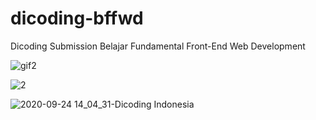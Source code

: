 # dicoding-bffwd
Dicoding Submission Belajar Fundamental Front-End Web Development

![gif2](https://user-images.githubusercontent.com/71815621/94134854-cad42a00-fe8c-11ea-81a6-25b4bd6d728e.gif)

![2](https://user-images.githubusercontent.com/71815621/94133713-39b08380-fe8b-11ea-9c5f-d94e2b9b6d43.png)

![2020-09-24 14_04_31-Dicoding Indonesia](https://user-images.githubusercontent.com/71815621/94130889-71b5c780-fe87-11ea-8b1c-1ded6b4de3fc.png)

